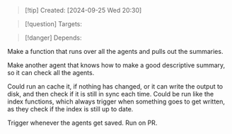 
>[!tip] Created: [2024-09-25 Wed 20:30]

>[!question] Targets: 

>[!danger] Depends: 

Make a function that runs over all the agents and pulls out the summaries.

Make another agent that knows how to make a good descriptive summary, so it can check all the agents.

Could run an cache it, if nothing has changed, or it can write the output to disk, and then check if it is still in sync each time.
Could be run like the index functions, which always trigger when something goes to get written, as they check if the index is still up to date.

Trigger whenever the agents get saved.
Run on PR.